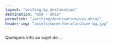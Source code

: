 ```yaml
---
layout: "writing_by_destination"
destination: "USA - Ohio"
permalink: "/writing/destination/usa-ohio/"
header-img: "assets/owner/hero/archive-bg.jpg"
---
```


Quelques info au sujet de....